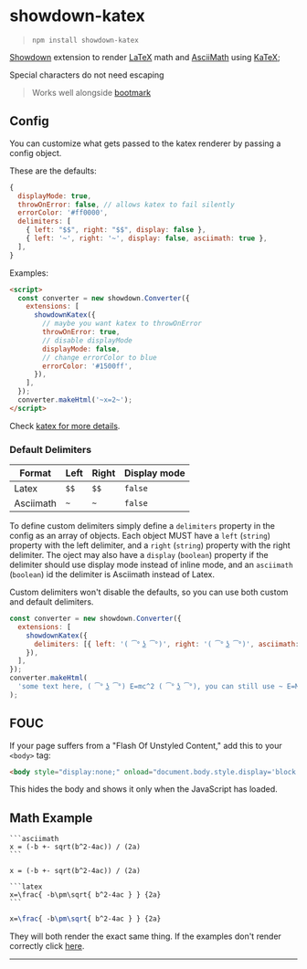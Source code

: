 # showdown-katex

> `npm install showdown-katex`

[Showdown](https://github.com/showdownjs/showdown) extension to render [LaTeX](https://www.latex-project.org/) math and [AsciiMath](http://asciimath.org/) using [KaTeX](https://khan.github.io/KaTeX/);

Special characters do not need escaping

> Works well alongside [bootmark](https://obedm503.github.io/bootmark/)

## Config

You can customize what gets passed to the katex renderer by passing a config object.

These are the defaults:

```js
{
  displayMode: true,
  throwOnError: false, // allows katex to fail silently
  errorColor: '#ff0000',
  delimiters: [
    { left: "$$", right: "$$", display: false },
    { left: '~', right: '~', display: false, asciimath: true },
  ],
}
```

Examples:

```html
<script>
  const converter = new showdown.Converter({
    extensions: [
      showdownKatex({
        // maybe you want katex to throwOnError
        throwOnError: true,
        // disable displayMode
        displayMode: false,
        // change errorColor to blue
        errorColor: '#1500ff',
      }),
    ],
  });
  converter.makeHtml('~x=2~');
</script>
```
Check [katex for more details](https://github.com/Khan/KaTeX#user-content-rendering-options).

### Default Delimiters

| Format    | Left | Right | Display mode |
| --------- | ---- | ----- | ------------ |
| Latex     | `$$` | `$$`  | `false`      |
| Asciimath | `~`  | `~`   | `false`      |

To define custom delimiters simply define a `delimiters` property in the config as an array of objects. Each object MUST have a `left` (`string`) property with the left delimiter, and a `right` (`string`) property with the right delimiter. The oject may also have a `display` (`boolean`) property if the delimiter should use display mode instead of inline mode, and an `asciimath` (`boolean`) id the delimiter is Asciimath instead of Latex.

Custom delimiters won't disable the defaults, so you can use both custom and default delimiters.

```js
const converter = new showdown.Converter({
  extensions: [
    showdownKatex({
      delimiters: [{ left: '( ͡° ͜ʖ ͡°)', right: '( ͡° ͜ʖ ͡°)', asciimath: true }],
    }),
  ],
});
converter.makeHtml(
  'some text here, ( ͡° ͜ʖ ͡°) E=mc^2 ( ͡° ͜ʖ ͡°), you can still use ~ E=Mc^2 ~',
);
```


## FOUC

If your page suffers from a "Flash Of Unstyled Content,"  add this to your `<body>` tag:

```html
<body style="display:none;" onload="document.body.style.display='block'">
```
This hides the body and shows it only when the JavaScript has loaded.

## Math Example

    ```asciimath
    x = (-b +- sqrt(b^2-4ac)) / (2a)
    ```

```asciimath
x = (-b +- sqrt(b^2-4ac)) / (2a)
```

    ```latex
    x=\frac{ -b\pm\sqrt{ b^2-4ac } } {2a}
    ```

```latex
x=\frac{ -b\pm\sqrt{ b^2-4ac } } {2a}
```

They will both render the exact same thing. If the examples don't render correctly click [here](https://obedm503.github.io/showdown-katex/).

----
